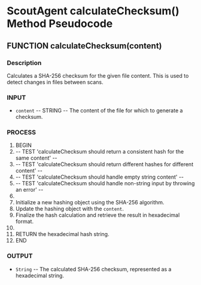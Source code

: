 # ScoutAgent calculateChecksum() Method Pseudocode

## FUNCTION calculateChecksum(content)

### Description
Calculates a SHA-256 checksum for the given file content. This is used to detect changes in files between scans.

### INPUT
- `content` -- STRING -- The content of the file for which to generate a checksum.

### PROCESS
1.  BEGIN
2.  -- TEST 'calculateChecksum should return a consistent hash for the same content' --
3.  -- TEST 'calculateChecksum should return different hashes for different content' --
4.  -- TEST 'calculateChecksum should handle empty string content' --
5.  -- TEST 'calculateChecksum should handle non-string input by throwing an error' --
6.
7.  Initialize a new hashing object using the SHA-256 algorithm.
8.  Update the hashing object with the `content`.
9.  Finalize the hash calculation and retrieve the result in hexadecimal format.
10.
11. RETURN the hexadecimal hash string.
12. END

### OUTPUT
- `String` -- The calculated SHA-256 checksum, represented as a hexadecimal string.